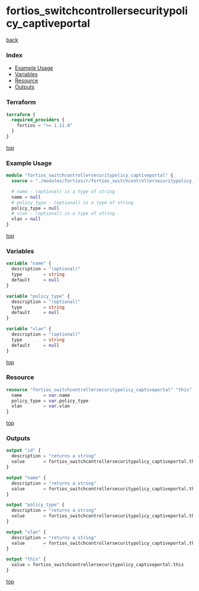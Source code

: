 # fortios_switchcontrollersecuritypolicy_captiveportal

[back](../fortios.md)

### Index

- [Example Usage](#example-usage)
- [Variables](#variables)
- [Resource](#resource)
- [Outputs](#outputs)

### Terraform

```terraform
terraform {
  required_providers {
    fortios = ">= 1.11.0"
  }
}
```

[top](#index)

### Example Usage

```terraform
module "fortios_switchcontrollersecuritypolicy_captiveportal" {
  source = "./modules/fortios/r/fortios_switchcontrollersecuritypolicy_captiveportal"

  # name - (optional) is a type of string
  name = null
  # policy_type - (optional) is a type of string
  policy_type = null
  # vlan - (optional) is a type of string
  vlan = null
}
```

[top](#index)

### Variables

```terraform
variable "name" {
  description = "(optional)"
  type        = string
  default     = null
}

variable "policy_type" {
  description = "(optional)"
  type        = string
  default     = null
}

variable "vlan" {
  description = "(optional)"
  type        = string
  default     = null
}
```

[top](#index)

### Resource

```terraform
resource "fortios_switchcontrollersecuritypolicy_captiveportal" "this" {
  name        = var.name
  policy_type = var.policy_type
  vlan        = var.vlan
}
```

[top](#index)

### Outputs

```terraform
output "id" {
  description = "returns a string"
  value       = fortios_switchcontrollersecuritypolicy_captiveportal.this.id
}

output "name" {
  description = "returns a string"
  value       = fortios_switchcontrollersecuritypolicy_captiveportal.this.name
}

output "policy_type" {
  description = "returns a string"
  value       = fortios_switchcontrollersecuritypolicy_captiveportal.this.policy_type
}

output "vlan" {
  description = "returns a string"
  value       = fortios_switchcontrollersecuritypolicy_captiveportal.this.vlan
}

output "this" {
  value = fortios_switchcontrollersecuritypolicy_captiveportal.this
}
```

[top](#index)